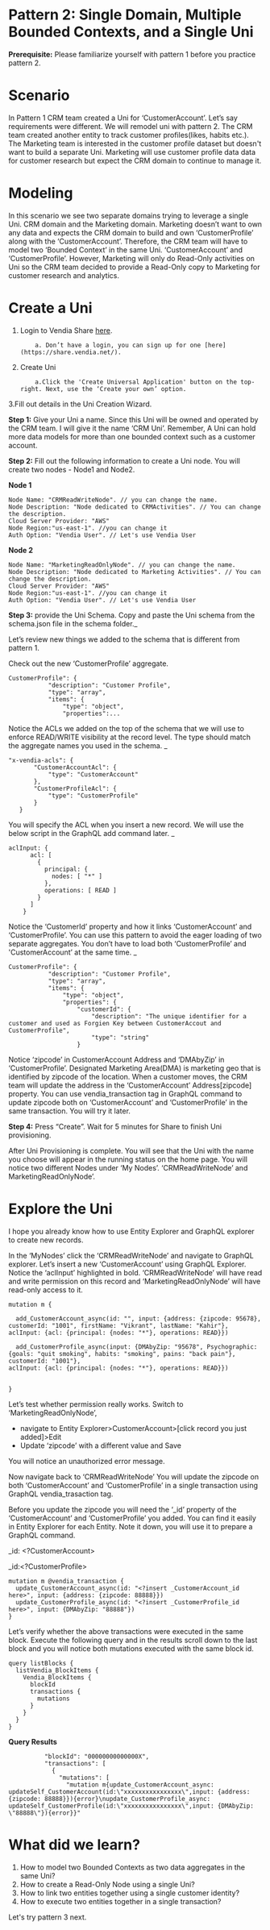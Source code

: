 # Pattern 2: Single Domain, Multiple Bounded Contexts, and a Single Uni

**Prerequisite:** Please familiarize yourself with pattern 1 before you practice pattern 2.


# Scenario

In Pattern 1 CRM team created a Uni for ‘CustomerAccount’. Let’s say requirements were different. We will remodel uni with pattern 2. The CRM team created another entity to track customer profiles(likes, habits etc.). The Marketing team is interested in the customer profile dataset but doesn't want to build a separate Uni. Marketing will use customer profile data data for customer research but expect the CRM domain to continue to manage it.


# Modeling

In this scenario we see two separate domains trying to leverage a single Uni. CRM domain and the Marketing domain. Marketing doesn’t want to own any data and expects the CRM domain to build and own ‘CustomerProfile’ along with the ‘CustomerAccount’. Therefore, the CRM team will have to model two ‘Bounded Context’ in the same Uni. ‘CustomerAccount’ and ‘CustomerProfile’. However, Marketing will only do Read-Only activities on Uni so the CRM team decided to provide a Read-Only copy to Marketing for customer research and analytics. 


# Create a Uni

1. Login to Vendia Share [here](https://share.vendia.net/login). 

           a. Don’t have a login, you can sign up for one [here](https://share.vendia.net/). 

2. Create Uni

           a.Click the 'Create Universal Application' button on the top-right. Next, use the ‘Create your own’ option. 

3.Fill out details in the Uni Creation Wizard. 

   **Step 1:** Give your Uni a name. Since this Uni will be owned and operated by the CRM team. I will give it the name ‘CRM Uni’. Remember, A Uni can hold more data models for more than one bounded context such as a customer account. 

   **Step 2:** Fill out the following information to create a Uni node. You will create two nodes - Node1 and Node2. 

**Node 1**
```
Node Name: "CRMReadWriteNode". // you can change the name.
Node Description: "Node dedicated to CRMActivities". // You can change the description.
Cloud Server Provider: "AWS"
Node Region:"us-east-1". //you can change it
Auth Option: "Vendia User". // Let's use Vendia User
```

**Node 2**
```
Node Name: "MarketingReadOnlyNode". // you can change the name.
Node Description: "Node dedicated to Marketing Activities". // You can change the description.
Cloud Server Provider: "AWS"
Node Region:"us-east-1". //you can change it
Auth Option: "Vendia User". // Let's use Vendia User
```

  **Step 3:** provide the Uni Schema. Copy and paste the Uni schema from the schema.json file in the schema folder._

Let’s review new things we added to the schema that is different from pattern 1. 

Check out the new ‘CustomerProfile’ aggregate.


```
CustomerProfile": {
           "description": "Customer Profile",
           "type": "array",
           "items": {
               "type": "object",
               "properties":...
```


Notice the ACLs we added on the top of the schema that we will use to enforce READ/WRITE visibility at the record level. The type should match the aggregate names you used in the schema. _


```
"x-vendia-acls": {
       "CustomerAccountAcl": {
           "type": "CustomerAccount"
       },
       "CustomerProfileAcl": {
           "type": "CustomerProfile"
       }
   }

```

You will specify the ACL when you insert a new record.  We will use the below script in the GraphQL add command later. _

```
aclInput: {
      acl: [
        {
          principal: {
            nodes: [ "*" ]
          },
          operations: [ READ ]
        }
      ]
    }

```

Notice the ‘CustomerId’ property  and how it links ‘CustomerAccount’ and ‘CustomerProfile’. You can use this pattern to avoid the eager loading of two separate aggregates. You don’t have to load both ‘CustomerProfile’ and 'CustomerAccount’ at the same time. _


```
CustomerProfile": {
           "description": "Customer Profile",
           "type": "array",
           "items": {
               "type": "object",
               "properties": {
                   "customerId": {
                       "description": "The unique identifier for a customer and used as Forgien Key between CustomerAccout and CustomerProfile",
                       "type": "string"
                   }

```

Notice ‘zipcode’ in CustomerAccount Address and ‘DMAbyZip’ in ‘CustomerProfile’. Designated Marketing Area(DMA) is marketing geo that is identified by zipcode of the location. When a customer moves, the CRM team will update the address in the ‘CustomerAccount’ Address[zipcode] property. You can use vendia_transaction tag in GraphQL command to update zipcode both on ‘CustomerAccount’ and ‘CustomerProfile’ in the same transaction. You will try it later.

  **Step 4:** Press “Create”. Wait for 5 minutes for Share to finish Uni provisioning. 

 After Uni Provisioning is complete. You will see that the Uni with the name you choose will appear in the running status on the home page. You will notice two different Nodes under ‘My Nodes’. ‘CRMReadWriteNode’ and MarketingReadOnlyNode’. 

# Explore the Uni

I hope you already know how to use Entity Explorer and GraphQL explorer to create new records. 

In the ‘MyNodes’ click the ‘CRMReadWriteNode’ and navigate to GraphQL explorer. Let’s insert a new ‘CustomerAccount’ using GraphQL Explorer. Notice the ‘aclInput’ highlighted in bold. ‘CRMReadWriteNode’ will have read and write permission on this record and ‘MarketingReadOnlyNode’ will have read-only access to it. 


```
mutation m {

  add_CustomerAccount_async(id: "", input: {address: {zipcode: 95678}, customerId: "1001", firstName: "Vikrant", lastName: "Kahir"}, 
aclInput: {acl: {principal: {nodes: "*"}, operations: READ}})

  add_CustomerProfile_async(input: {DMAbyZip: "95678", Psychographic: {goals: "quit smoking", habits: "smoking", pains: "back pain"}, customerId: "1001"}, 
aclInput: {acl: {principal: {nodes: "*"}, operations: READ}})


}
```


Let’s test whether permission really works. Switch to ‘MarketingReadOnlyNode’, 


* navigate to Entity Explorer>CustomerAccount>[click record you just added]>Edit
* Update ‘zipcode’ with a different value and Save

You will notice an unauthorized error message. 

Now navigate back to ‘CRMReadWriteNode’ You will update the zipcode on both ‘CustomerAccount’ and ‘CustomerProfile’ in a single transaction using GraphQL vendia_trasaction tag. 

Before you update the zipcode you will need the ‘_id’ property of the ‘CustomerAccount’ and ‘CustomerProfile’ you added. You can find it easily in Entity Explorer for each Entity. Note it down, you will use it to prepare a GraphQL command. 

_id: &lt;?CustomerAccount>

_id:&lt;?CustomerProfile>


```
mutation m @vendia_transaction {
  update_CustomerAccount_async(id: "<?insert _CustomerAccount_id here>", input: {address: {zipcode: 88888}})
  update_CustomerProfile_async(id: "<?insert _CustomerProfile_id here>", input: {DMAbyZip: "88888"})
}

```

Let’s verify whether the above transactions were executed in the same block. Execute the following query and in the results scroll down to the last block and you will notice both mutations executed with the same block id. 


```
query listBlocks {
  listVendia_BlockItems {
    Vendia_BlockItems {
      blockId
      transactions {
        mutations
      }
    }
  }
}
```


**Query Results**


```
          "blockId": "00000000000000X",
          "transactions": [
            {
              "mutations": [
                "mutation m{update_CustomerAccount_async: updateSelf_CustomerAccount(id:\"xxxxxxxxxxxxxxxx\",input: {address: {zipcode: 88888}}){error}\nupdate_CustomerProfile_async: updateSelf_CustomerProfile(id:\"xxxxxxxxxxxxxxxx\",input: {DMAbyZip: \"88888\"}){error}}"

```

# What did we learn?

1. How to model two Bounded Contexts as two data aggregates in the same Uni?
2. How to create a Read-Only Node using a single Uni?
3. How to link two entities together using a single customer identity?
4. How to execute two entities together in a single transaction?

Let's try pattern 3 next. 
